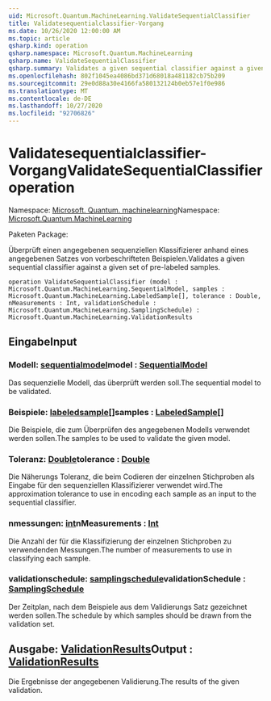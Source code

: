 ```yaml
---
uid: Microsoft.Quantum.MachineLearning.ValidateSequentialClassifier
title: Validatesequentialclassifier-Vorgang
ms.date: 10/26/2020 12:00:00 AM
ms.topic: article
qsharp.kind: operation
qsharp.namespace: Microsoft.Quantum.MachineLearning
qsharp.name: ValidateSequentialClassifier
qsharp.summary: Validates a given sequential classifier against a given set of pre-labeled samples.
ms.openlocfilehash: 802f1045ea4086bd371d68018a481182cb75b209
ms.sourcegitcommit: 29e0d88a30e4166fa580132124b0eb57e1f0e986
ms.translationtype: MT
ms.contentlocale: de-DE
ms.lasthandoff: 10/27/2020
ms.locfileid: "92706826"
---
```

# <a name="validatesequentialclassifier-operation"></a><span data-ttu-id="1aa03-102">Validatesequentialclassifier-Vorgang</span><span class="sxs-lookup"><span data-stu-id="1aa03-102">ValidateSequentialClassifier operation</span></span>

<span data-ttu-id="1aa03-103">Namespace: [Microsoft. Quantum. machinelearning](xref:Microsoft.Quantum.MachineLearning)</span><span class="sxs-lookup"><span data-stu-id="1aa03-103">Namespace: [Microsoft.Quantum.MachineLearning](xref:Microsoft.Quantum.MachineLearning)</span></span>

<span data-ttu-id="1aa03-104">Paketen [](https://nuget.org/packages/)</span><span class="sxs-lookup"><span data-stu-id="1aa03-104">Package: [](https://nuget.org/packages/)</span></span>


<span data-ttu-id="1aa03-105">Überprüft einen angegebenen sequenziellen Klassifizierer anhand eines angegebenen Satzes von vorbeschrifteten Beispielen.</span><span class="sxs-lookup"><span data-stu-id="1aa03-105">Validates a given sequential classifier against a given set of pre-labeled samples.</span></span>

```qsharp
operation ValidateSequentialClassifier (model : Microsoft.Quantum.MachineLearning.SequentialModel, samples : Microsoft.Quantum.MachineLearning.LabeledSample[], tolerance : Double, nMeasurements : Int, validationSchedule : Microsoft.Quantum.MachineLearning.SamplingSchedule) : Microsoft.Quantum.MachineLearning.ValidationResults
```


## <a name="input"></a><span data-ttu-id="1aa03-106">Eingabe</span><span class="sxs-lookup"><span data-stu-id="1aa03-106">Input</span></span>

### <a name="model--sequentialmodel"></a><span data-ttu-id="1aa03-107">Modell: [sequentialmodel](xref:Microsoft.Quantum.MachineLearning.SequentialModel)</span><span class="sxs-lookup"><span data-stu-id="1aa03-107">model : [SequentialModel](xref:Microsoft.Quantum.MachineLearning.SequentialModel)</span></span>

<span data-ttu-id="1aa03-108">Das sequenzielle Modell, das überprüft werden soll.</span><span class="sxs-lookup"><span data-stu-id="1aa03-108">The sequential model to be validated.</span></span>


### <a name="samples--labeledsample"></a><span data-ttu-id="1aa03-109">Beispiele: [labeledsample](xref:Microsoft.Quantum.MachineLearning.LabeledSample)[]</span><span class="sxs-lookup"><span data-stu-id="1aa03-109">samples : [LabeledSample](xref:Microsoft.Quantum.MachineLearning.LabeledSample)[]</span></span>

<span data-ttu-id="1aa03-110">Die Beispiele, die zum Überprüfen des angegebenen Modells verwendet werden sollen.</span><span class="sxs-lookup"><span data-stu-id="1aa03-110">The samples to be used to validate the given model.</span></span>


### <a name="tolerance--double"></a><span data-ttu-id="1aa03-111">Toleranz: [Double](xref:microsoft.quantum.lang-ref.double)</span><span class="sxs-lookup"><span data-stu-id="1aa03-111">tolerance : [Double](xref:microsoft.quantum.lang-ref.double)</span></span>

<span data-ttu-id="1aa03-112">Die Näherungs Toleranz, die beim Codieren der einzelnen Stichproben als Eingabe für den sequenziellen Klassifizierer verwendet wird.</span><span class="sxs-lookup"><span data-stu-id="1aa03-112">The approximation tolerance to use in encoding each sample as an input to the sequential classifier.</span></span>


### <a name="nmeasurements--int"></a><span data-ttu-id="1aa03-113">nmessungen: [int](xref:microsoft.quantum.lang-ref.int)</span><span class="sxs-lookup"><span data-stu-id="1aa03-113">nMeasurements : [Int](xref:microsoft.quantum.lang-ref.int)</span></span>

<span data-ttu-id="1aa03-114">Die Anzahl der für die Klassifizierung der einzelnen Stichproben zu verwendenden Messungen.</span><span class="sxs-lookup"><span data-stu-id="1aa03-114">The number of measurements to use in classifying each sample.</span></span>


### <a name="validationschedule--samplingschedule"></a><span data-ttu-id="1aa03-115">validationschedule: [samplingschedule](xref:Microsoft.Quantum.MachineLearning.SamplingSchedule)</span><span class="sxs-lookup"><span data-stu-id="1aa03-115">validationSchedule : [SamplingSchedule](xref:Microsoft.Quantum.MachineLearning.SamplingSchedule)</span></span>

<span data-ttu-id="1aa03-116">Der Zeitplan, nach dem Beispiele aus dem Validierungs Satz gezeichnet werden sollen.</span><span class="sxs-lookup"><span data-stu-id="1aa03-116">The schedule by which samples should be drawn from the validation set.</span></span>



## <a name="output--validationresults"></a><span data-ttu-id="1aa03-117">Ausgabe: [ValidationResults](xref:Microsoft.Quantum.MachineLearning.ValidationResults)</span><span class="sxs-lookup"><span data-stu-id="1aa03-117">Output : [ValidationResults](xref:Microsoft.Quantum.MachineLearning.ValidationResults)</span></span>

<span data-ttu-id="1aa03-118">Die Ergebnisse der angegebenen Validierung.</span><span class="sxs-lookup"><span data-stu-id="1aa03-118">The results of the given validation.</span></span>